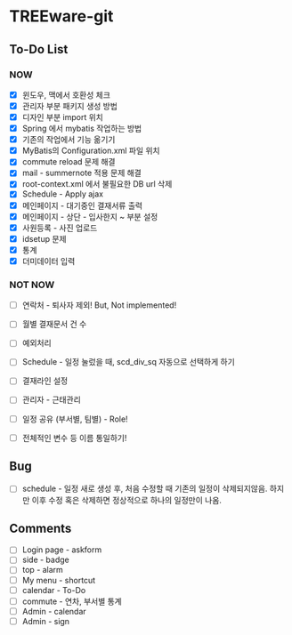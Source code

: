 # TREEware-git


## To-Do List

### NOW
- [x] 윈도우, 맥에서 호환성 체크
- [x] 관리자 부분 패키지 생성 방법
- [x] 디자인 부분 import 위치
- [x] Spring 에서 mybatis 작업하는 방법
- [x] 기존의 작업에서 기능 옮기기
- [x] MyBatis의 Configuration.xml 파일 위치
- [x] commute reload 문제 해결
- [x] mail - summernote 적용 문제 해결
- [x] root-context.xml 에서 불필요한 DB url 삭제
- [x] Schedule - Apply ajax
- [x] 메인페이지 - 대기중인 결재서류 출력
- [x] 메인페이지 - 상단 - 입사한지 ~ 부분 설정
- [x] 사원등록 - 사진 업로드
- [x] idsetup 문제
- [x] 통계
- [x] 더미데이터 입력

### NOT NOW
- [ ] 연락처 - 퇴사자 제외! But, Not implemented!
- [ ] 월별 결재문서 건 수
- [ ] 예외처리
- [ ] Schedule - 일정 눌렀을 때, scd_div_sq 자동으로 선택하게 하기
- [ ] 결재라인 설정
- [ ] 관리자 - 근태관리
- [ ] 일정 공유 (부서별, 팀별) - Role!
- [ ] 전체적인 변수 등 이름 통일하기!


## Bug

- [ ] schedule - 일정 새로 생성 후, 처음 수정할 때 기존의 일정이 삭제되지않음.
                하지만 이후 수정 혹은 삭제하면 정상적으로 하나의 일정만이 나옴.


## Comments

- [ ] Login page - askform
- [ ] side - badge
- [ ] top - alarm
- [ ] My menu - shortcut
- [ ] calendar - To-Do
- [ ] commute - 연차, 부서별 통계
- [ ] Admin - calendar
- [ ] Admin - sign
